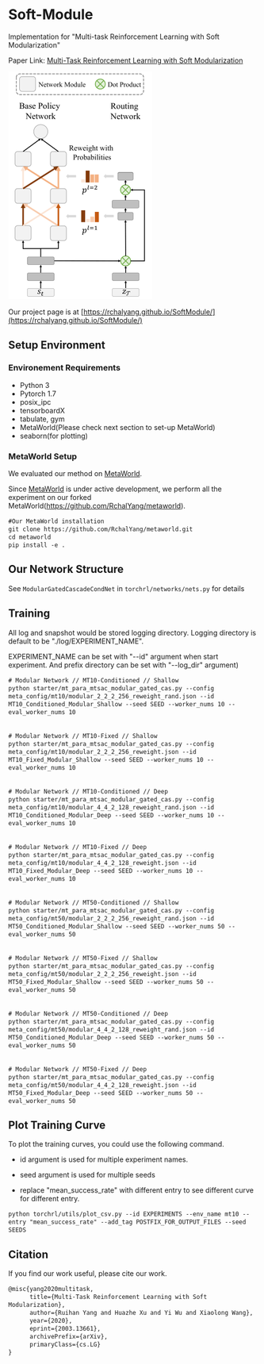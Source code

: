 # Soft-Module

Implementation for "Multi-task Reinforcement Learning with Soft Modularization"

Paper Link: [Multi-Task Reinforcement Learning with Soft Modularization](https://arxiv.org/abs/2003.13661)

![Demo](./fig/method.png)

Our project page is at [https://rchalyang.github.io/SoftModule/](https://rchalyang.github.io/SoftModule/)

## Setup Environment

### Environement Requirements
* Python 3
* Pytorch 1.7
* posix_ipc
* tensorboardX
* tabulate, gym
* MetaWorld(Please check next section to set-up MetaWorld)
* seaborn(for plotting)

### MetaWorld Setup
We evaluated our method on [MetaWorld](https://meta-world.github.io).

Since [MetaWorld](https://meta-world.github.io) is under active development, we perform all the experiment on our forked MetaWorld(https://github.com/RchalYang/metaworld).

```
#Our MetaWorld installation
git clone https://github.com/RchalYang/metaworld.git
cd metaworld
pip install -e .
```

## Our Network Structure

See ```ModularGatedCascadeCondNet``` in ```torchrl/networks/nets.py``` for details

## Training

All log and snapshot would be stored logging directory. Logging directory is default to be "./log/EXPERIMENT_NAME". 

EXPERIMENT_NAME can be set with "--id" argument when start experiment. And prefix directory can be set with "--log_dir" argument)

```
# Modular Network // MT10-Conditioned // Shallow
python starter/mt_para_mtsac_modular_gated_cas.py --config meta_config/mt10/modular_2_2_2_256_reweight_rand.json --id MT10_Conditioned_Modular_Shallow --seed SEED --worker_nums 10 --eval_worker_nums 10


# Modular Network // MT10-Fixed // Shallow
python starter/mt_para_mtsac_modular_gated_cas.py --config meta_config/mt10/modular_2_2_2_256_reweight.json --id MT10_Fixed_Modular_Shallow --seed SEED --worker_nums 10 --eval_worker_nums 10


# Modular Network // MT10-Conditioned // Deep
python starter/mt_para_mtsac_modular_gated_cas.py --config meta_config/mt10/modular_4_4_2_128_reweight_rand.json --id MT10_Conditioned_Modular_Deep --seed SEED --worker_nums 10 --eval_worker_nums 10


# Modular Network // MT10-Fixed // Deep
python starter/mt_para_mtsac_modular_gated_cas.py --config meta_config/mt10/modular_4_4_2_128_reweight.json --id MT10_Fixed_Modular_Deep --seed SEED --worker_nums 10 --eval_worker_nums 10


# Modular Network // MT50-Conditioned // Shallow
python starter/mt_para_mtsac_modular_gated_cas.py --config meta_config/mt50/modular_2_2_2_256_reweight_rand.json --id MT50_Conditioned_Modular_Shallow --seed SEED --worker_nums 50 --eval_worker_nums 50


# Modular Network // MT50-Fixed // Shallow
python starter/mt_para_mtsac_modular_gated_cas.py --config meta_config/mt50/modular_2_2_2_256_reweight.json --id MT50_Fixed_Modular_Shallow --seed SEED --worker_nums 50 --eval_worker_nums 50


# Modular Network // MT50-Conditioned // Deep
python starter/mt_para_mtsac_modular_gated_cas.py --config meta_config/mt50/modular_4_4_2_128_reweight_rand.json --id MT50_Conditioned_Modular_Deep --seed SEED --worker_nums 50 --eval_worker_nums 50


# Modular Network // MT50-Fixed // Deep
python starter/mt_para_mtsac_modular_gated_cas.py --config meta_config/mt50/modular_4_4_2_128_reweight.json --id MT50_Fixed_Modular_Deep --seed SEED --worker_nums 50 --eval_worker_nums 50

```

## Plot Training Curve

To plot the training curves, you could use the following command.

* id argument is used for multiple experiment names.

* seed argument is used for multiple seeds

* replace "mean_success_rate" with different entry to see different curve for different entry.

```
python torchrl/utils/plot_csv.py --id EXPERIMENTS --env_name mt10 --entry "mean_success_rate" --add_tag POSTFIX_FOR_OUTPUT_FILES --seed SEEDS
```


## Citation

If you find our work useful, please cite our work.

```
@misc{yang2020multitask,
      title={Multi-Task Reinforcement Learning with Soft Modularization}, 
      author={Ruihan Yang and Huazhe Xu and Yi Wu and Xiaolong Wang},
      year={2020},
      eprint={2003.13661},
      archivePrefix={arXiv},
      primaryClass={cs.LG}
}
```
